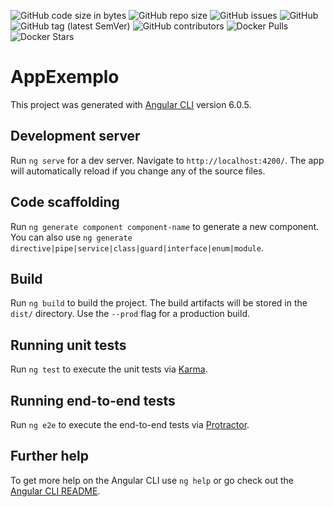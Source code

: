 ![GitHub code size in bytes](https://img.shields.io/github/languages/code-size/cesarfex/angular-hero.svg)
![GitHub repo size](https://img.shields.io/github/repo-size/cesarfex/angular-hero.svg)
![GitHub issues](https://img.shields.io/github/issues/cesarfex/angular-hero.svg)
![GitHub](https://img.shields.io/github/license/cesarfex/angular-hero.svg)
![GitHub tag (latest SemVer)](https://img.shields.io/github/tag/cesarfex/angular-hero.svg)
![GitHub contributors](https://img.shields.io/github/contributors/cesarfex/angular-hero.svg)
![Docker Pulls](https://img.shields.io/docker/pulls/cesarfex/angular-hero.svg)
![Docker Stars](https://img.shields.io/docker/stars/cesarfex/angular-hero.svg)


# AppExemplo

This project was generated with [Angular CLI](https://github.com/angular/angular-cli) version 6.0.5.

## Development server

Run `ng serve` for a dev server. Navigate to `http://localhost:4200/`. The app will automatically reload if you change any of the source files.

## Code scaffolding

Run `ng generate component component-name` to generate a new component. You can also use `ng generate directive|pipe|service|class|guard|interface|enum|module`.

## Build

Run `ng build` to build the project. The build artifacts will be stored in the `dist/` directory. Use the `--prod` flag for a production build.

## Running unit tests

Run `ng test` to execute the unit tests via [Karma](https://karma-runner.github.io).

## Running end-to-end tests

Run `ng e2e` to execute the end-to-end tests via [Protractor](http://www.protractortest.org/).

## Further help

To get more help on the Angular CLI use `ng help` or go check out the [Angular CLI README](https://github.com/angular/angular-cli/blob/master/README.md).
